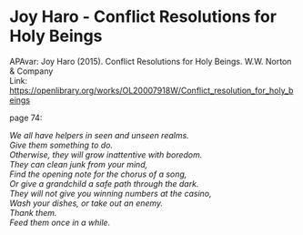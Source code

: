 # Joy Haro - Conflict Resolutions for Holy Beings

APAvar: Joy Haro (2015). Conflict Resolutions for Holy Beings. W.W. Norton & Company  
Link: <https://openlibrary.org/works/OL20007918W/Conflict_resolution_for_holy_beings>

page 74:  

*We all have helpers in seen and unseen realms.  
Give them something to do.  
Otherwise, they will grow inattentive with boredom.  
They can clean junk from your mind,  
Find the opening note for the chorus of a song,  
Or give a grandchild a safe path through the dark.  
They will not give you winning numbers at the casino,  
Wash your dishes, or take out an enemy.  
Thank them.  
Feed them once in a while.*  



